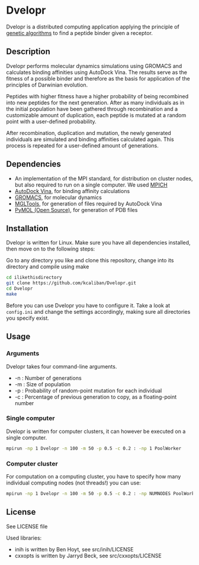 # Dvelopr

Dvelopr is a distributed computing application applying the principle of
[genetic algorithms](https://en.wikipedia.org/wiki/Genetic_algorithm)
to find a peptide binder given a receptor.

## Description

Dvelopr performs molecular dynamics simulations using GROMACS
and calculates binding affinities using AutoDock Vina. The results serve
as the fitness of a possible binder and therefore as the basis for
application of the principles of Darwinian evolution.

Peptides with higher fitness have a higher probability of being recombined
into new peptides for the next generation. After as many individuals as
in the initial population have been gathered through recombination and a
customizable amount of duplication, each peptide is mutated at a
random point with a user-defined probability.

After recombination, duplication and mutation, the newly generated individuals
are simulated and binding affinities calculated again.
This process is repeated for a user-defined amount of generations.

## Dependencies

* An implementation of the MPI standard, for distribution on cluster nodes, but also required to run on a single computer. We used [MPICH](https://www.mpich.org/)
* [AutoDock Vina](http://vina.scripps.edu/), for binding affinity calculations
* [GROMACS](http://www.gromacs.org/), for molecular dynamics
* [MGLTools](http://mgltools.scripps.edu/), for generation of files required by AutoDock Vina
* [PyMOL (Open Source)](https://sourceforge.net/projects/pymol/), for generation of PDB files

## Installation

Dvelopr is written for Linux. Make sure you have all dependencies installed, then
move on to the following steps:

Go to any directory you like and clone this repository, change into its directory
and compile using make
```bash
cd ilikethisdirectory
git clone https://github.com/kcaliban/Dvelopr.git
cd Dvelopr
make
```

Before you can use Dvelopr you have to configure it. Take a look at `config.ini`
and change the settings accordingly, making sure all directories you
specify exist.

## Usage

### Arguments

Dvelopr takes four command-line arguments.
* -n : Number of generations
* -m : Size of population
* -p : Probability of random-point mutation for each individual
* -c : Percentage of previous generation to copy, as a floating-point number

### Single computer

Dvelopr is written for computer clusters, it can however be executed on a single
computer.

```bash
mpirun -np 1 Dvelopr -n 100 -m 50 -p 0.5 -c 0.2 : -np 1 PoolWorker
```

### Computer cluster

For computation on a computing cluster, you have to specify how many
individual computing nodes (not threads!) you can use:

```bash
mpirun -np 1 Dvelopr -n 100 -m 50 -p 0.5 -c 0.2 : -np NUMNODES PoolWorker
```

## License

See LICENSE file

Used libraries:
* inih is written by Ben Hoyt, see src/inih/LICENSE
* cxxopts is written by Jarryd Beck, see src/cxxopts/LICENSE
